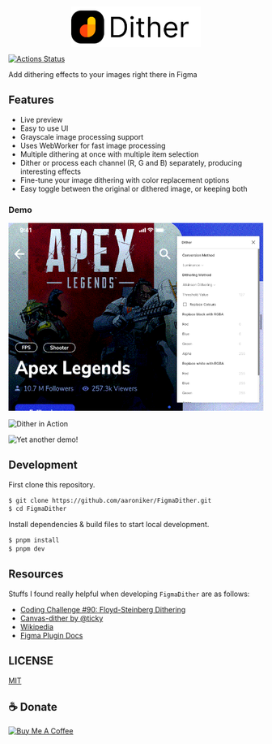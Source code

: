 <img src="./fd.png" height="80" style="display: table; margin: 0 auto;"/>

[![Actions Status](https://github.com/ahkohd/FigmaDither/workflows/check-production-build/badge.svg)](https://github.com/ahkohd/FigmaDither/workflows/check-production-build/badge.svg)

Add dithering effects to your images right there in Figma

## Features

- Live preview
- Easy to use UI
- Grayscale image processing support
- Uses WebWorker for fast image processing
- Multiple dithering at once with multiple item selection
- Dither or process each channel (R, G and B) separately, producing interesting effects
- Fine-tune your image dithering with color replacement options
- Easy toggle between the original or dithered image, or keeping both

### Demo

![Dithered Image 🔥](./dither-shot.png)

![Dither in Action](./demo-naruto.gif)

![Yet another demo!](./demo.gif)

## Development

First clone this repository.

```bash
$ git clone https://github.com/aaroniker/FigmaDither.git
$ cd FigmaDither
```

Install dependencies & build files to start local development.

```bash
$ pnpm install
$ pnpm dev
```

## Resources

Stuffs I found really helpful when developing `FigmaDither` are as follows:

- [Coding Challenge #90: Floyd-Steinberg Dithering](https://www.youtube.com/watch?v=0L2n8Tg2FwI)
- [Canvas-dither by @ticky](https://github.com/ticky/canvas-dither)
- [Wikipedia](https://en.wikipedia.org/wiki/Dither)
- [Figma Plugin Docs](https://www.figma.com/plugin-docs/intro/)

## LICENSE

[MIT](./LICENSE.md)

## ☕️ Donate

<a href="https://www.buymeacoffee.com/jwlE0N8" target="_blank"><img src="https://bmc-cdn.nyc3.digitaloceanspaces.com/BMC-button-images/custom_images/orange_img.png" alt="Buy Me A Coffee" style="height: auto !important;width: auto !important;" ></a>
